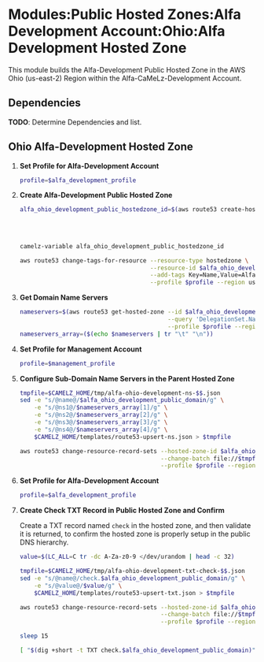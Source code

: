 # Modules:Public Hosted Zones:Alfa Development Account:Ohio:Alfa Development Hosted Zone

This module builds the Alfa-Development Public Hosted Zone in the AWS Ohio (us-east-2) Region within the
Alfa-CaMeLz-Development Account.

## Dependencies

**TODO**: Determine Dependencies and list.

## Ohio Alfa-Development Hosted Zone

1. **Set Profile for Alfa-Development Account**

    ```bash
    profile=$alfa_development_profile
    ```

1. **Create Alfa-Development Public Hosted Zone**

    ```bash
    alfa_ohio_development_public_hostedzone_id=$(aws route53 create-hosted-zone --name $alfa_ohio_development_public_domain \
                                                                                --hosted-zone-config Comment="Public Zone for $alfa_ohio_development_public_domain",PrivateZone=false \
                                                                                --caller-reference $(date +%s) \
                                                                                --query 'HostedZone.Id' \
                                                                                --profile $profile --region us-east-1 --output text | cut -f3 -d /)
    camelz-variable alfa_ohio_development_public_hostedzone_id

    aws route53 change-tags-for-resource --resource-type hostedzone \
                                         --resource-id $alfa_ohio_development_public_hostedzone_id \
                                         --add-tags Key=Name,Value=Alfa-Development-PublicHostedZone Key=Company,Value=Alfa Key=Environment,Value=Development \
                                         --profile $profile --region us-east-1 --output text
    ```

1. **Get Domain Name Servers**

    ```bash
    nameservers=$(aws route53 get-hosted-zone --id $alfa_ohio_development_public_hostedzone_id \
                                              --query 'DelegationSet.NameServers' \
                                              --profile $profile --region us-east-1 --output text)
    nameservers_array=($(echo $nameservers | tr "\t" "\n"))
    ```

1. **Set Profile for Management Account**

    ```bash
    profile=$management_profile
    ```

1. **Configure Sub-Domain Name Servers in the Parent Hosted Zone**

    ```bash
    tmpfile=$CAMELZ_HOME/tmp/alfa-ohio-development-ns-$$.json
    sed -e "s/@name@/$alfa_ohio_development_public_domain/g" \
        -e "s/@ns1@/$nameservers_array[1]/g" \
        -e "s/@ns2@/$nameservers_array[2]/g" \
        -e "s/@ns3@/$nameservers_array[3]/g" \
        -e "s/@ns4@/$nameservers_array[4]/g" \
        $CAMELZ_HOME/templates/route53-upsert-ns.json > $tmpfile

    aws route53 change-resource-record-sets --hosted-zone-id $alfa_ohio_management_public_hostedzone_id \
                                            --change-batch file://$tmpfile \
                                            --profile $profile --region us-east-1 --output text
    ```

1. **Set Profile for Alfa-Development Account**

    ```bash
    profile=$alfa_development_profile
    ```

1. **Create Check TXT Record in Public Hosted Zone and Confirm**

   Create a TXT record named `check` in the hosted zone, and then validate it is returned, to confirm the hosted zone is
   properly setup in the public DNS hierarchy.

    ```bash
    value=$(LC_ALL=C tr -dc A-Za-z0-9 </dev/urandom | head -c 32)

    tmpfile=$CAMELZ_HOME/tmp/alfa-ohio-development-txt-check-$$.json
    sed -e "s/@name@/check.$alfa_ohio_development_public_domain/g" \
        -e "s/@value@/$value/g" \
        $CAMELZ_HOME/templates/route53-upsert-txt.json > $tmpfile

    aws route53 change-resource-record-sets --hosted-zone-id $alfa_ohio_development_public_hostedzone_id \
                                            --change-batch file://$tmpfile \
                                            --profile $profile --region us-east-1 --output text

    sleep 15

    [ "$(dig +short -t TXT check.$alfa_ohio_development_public_domain)" = "\"$value\"" ] && echo "Check confirmed" || echo "Check failed"
    ```
